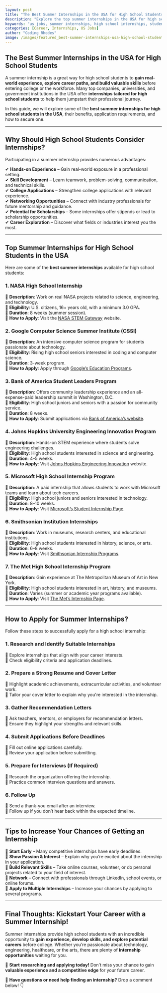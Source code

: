 ```yaml
---
layout: post
title: "The Best Summer Internships in the USA for High School Students"
description: "Explore the top summer internships in the USA for high school students. Learn how to apply, eligibility requirements, and benefits of these programs."
keywords: "us jobs, summer internships, high school internships, student jobs USA, internship programs, career opportunities for teens"
categories: [Career, Internships, US Jobs]
author: "Coding Rhodes"
image: /images/featured_best-summer-internships-usa-high-school-students.webp
---
```


## **The Best Summer Internships in the USA for High School Students**

A summer internship is a great way for high school students to **gain real-world experience, explore career paths, and build valuable skills** before entering college or the workforce. Many top companies, universities, and government institutions in the USA offer **internships tailored for high school students** to help them jumpstart their professional journey.

In this guide, we will explore some of the **best summer internships for high school students in the USA**, their benefits, application requirements, and how to secure one.

---

## **Why Should High School Students Consider Internships?**

Participating in a summer internship provides numerous advantages:

✔ **Hands-on Experience** – Gain real-world exposure in a professional setting. \
✔ **Skill Development** – Learn teamwork, problem-solving, communication, and technical skills. \
✔ **College Applications** – Strengthen college applications with relevant experience. \
✔ **Networking Opportunities** – Connect with industry professionals for future mentorship and guidance. \
✔ **Potential for Scholarships** – Some internships offer stipends or lead to scholarship opportunities. \
✔ **Career Exploration** – Discover what fields or industries interest you the most. 

---

## **Top Summer Internships for High School Students in the USA**

Here are some of the **best summer internships** available for high school students:

### **1. NASA High School Internship**
🔹 **Description**: Work on real NASA projects related to science, engineering, and technology. \
🔹 **Eligibility**: U.S. citizens, 16+ years old, with a minimum 3.0 GPA. \
🔹 **Duration**: 8 weeks (summer session). \
🔹 **How to Apply**: Visit the [NASA STEM Gateway](https://intern.nasa.gov/) website. 

### **2. Google Computer Science Summer Institute (CSSI)**
🔹 **Description**: An intensive computer science program for students passionate about technology. \
🔹 **Eligibility**: Rising high school seniors interested in coding and computer science. \
🔹 **Duration**: 3-week program. \
🔹 **How to Apply**: Apply through [Google’s Education Programs](https://buildyourfuture.withgoogle.com/programs). 

### **3. Bank of America Student Leaders Program**
🔹 **Description**: Offers community leadership experience and an all-expense-paid leadership summit in Washington, D.C. \
🔹 **Eligibility**: High school juniors and seniors with a passion for community service. \
🔹 **Duration**: 8 weeks. \
🔹 **How to Apply**: Submit applications via [Bank of America’s website](https://about.bankofamerica.com/en/making-an-impact/student-leaders). 

### **4. Johns Hopkins University Engineering Innovation Program**
🔹 **Description**: Hands-on STEM experience where students solve engineering challenges. \
🔹 **Eligibility**: High school students interested in science and engineering. \
🔹 **Duration**: 4–5 weeks. \
🔹 **How to Apply**: Visit [Johns Hopkins Engineering Innovation](https://ei.jhu.edu/) website. 

### **5. Microsoft High School Internship Program**
🔹 **Description**: A paid internship that allows students to work with Microsoft teams and learn about tech careers. \
🔹 **Eligibility**: High school juniors and seniors interested in technology. \
🔹 **Duration**: 8–10 weeks. \
🔹 **How to Apply**: Visit [Microsoft’s Student Internship Page](https://careers.microsoft.com/students/us/en/ushighschoolinternship). 

### **6. Smithsonian Institution Internships**
🔹 **Description**: Work in museums, research centers, and educational institutions. \
🔹 **Eligibility**: High school students interested in history, science, or arts. \
🔹 **Duration**: 6–8 weeks. \
🔹 **How to Apply**: Visit [Smithsonian Internship Programs](https://www.smithsonianofi.com/). 

### **7. The Met High School Internship Program**
🔹 **Description**: Gain experience at The Metropolitan Museum of Art in New York. \
🔹 **Eligibility**: High school students interested in art, history, and museums. \
🔹 **Duration**: Varies (summer or academic year programs available). \
🔹 **How to Apply**: Visit [The Met’s Internship Page](https://www.metmuseum.org/learn/educators-and-students/internships). 

---

## **How to Apply for Summer Internships?**

Follow these steps to successfully apply for a high school internship:

### **1. Research and Identify Suitable Internships**
🔹 Explore internships that align with your career interests. \
🔹 Check eligibility criteria and application deadlines. 

### **2. Prepare a Strong Resume and Cover Letter**
🔹 Highlight academic achievements, extracurricular activities, and volunteer work. \
🔹 Tailor your cover letter to explain why you're interested in the internship. 

### **3. Gather Recommendation Letters**
🔹 Ask teachers, mentors, or employers for recommendation letters. \
🔹 Ensure they highlight your strengths and relevant skills. 

### **4. Submit Applications Before Deadlines**
🔹 Fill out online applications carefully. \
🔹 Review your application before submitting. 

### **5. Prepare for Interviews (If Required)**
🔹 Research the organization offering the internship. \
🔹 Practice common interview questions and answers. 

### **6. Follow Up**
🔹 Send a thank-you email after an interview. \
🔹 Follow up if you don’t hear back within the expected timeline. 

---

## **Tips to Increase Your Chances of Getting an Internship**

📌 **Start Early** – Many competitive internships have early deadlines. \
📌 **Show Passion & Interest** – Explain why you’re excited about the internship in your application. \
📌 **Build Relevant Skills** – Take online courses, volunteer, or do personal projects related to your field of interest. \
📌 **Network** – Connect with professionals through LinkedIn, school events, or online forums. \
📌 **Apply to Multiple Internships** – Increase your chances by applying to several programs.

---

## **Final Thoughts: Kickstart Your Career with a Summer Internship!**

Summer internships provide high school students with an incredible opportunity to **gain experience, develop skills, and explore potential careers** before college. Whether you’re passionate about technology, engineering, healthcare, or the arts, there are plenty of **internship opportunities** waiting for you.

🚀 **Start researching and applying today!** Don’t miss your chance to gain **valuable experience and a competitive edge** for your future career.

💬 **Have questions or need help finding an internship?** Drop a comment below! 👇

